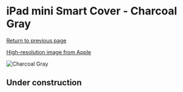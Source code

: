 # iPad mini Smart Cover - Charcoal Gray

[Return to previous page](/ipad_mini4)

[High-resolution image from Apple](https://store.storeimages.cdn-apple.com/8756/as-images.apple.com/is/MVQD2?wid=4500&hei=4500&fmt=png)

<div style="width: 512px"><img src="/almost_uncompressed/MVQD2.webp" alt="Charcoal Gray"></div>

## Under construction
